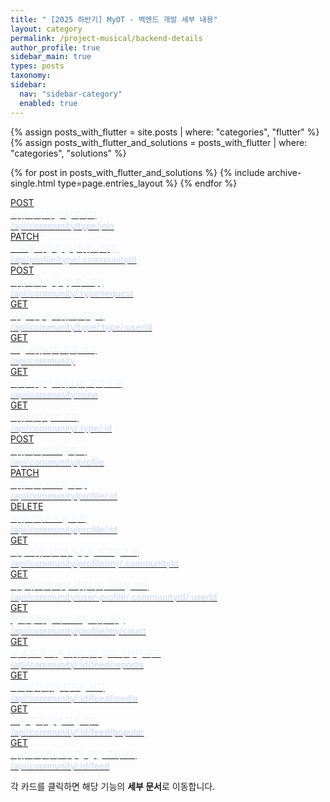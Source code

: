 ```yaml
---
title: " [2025 하반기] MyOT - 백엔드 개발 세부 내용"
layout: category
permalink: /project-musical/backend-details
author_profile: true
sidebar_main: true
types: posts
taxonomy:
sidebar:
  nav: "sidebar-category"
  enabled: true
---
```


{% assign posts_with_flutter = site.posts | where: "categories", "flutter" %}
{% assign posts_with_flutter_and_solutions = posts_with_flutter | where: "categories", "solutions" %}

{% for post in posts_with_flutter_and_solutions %}
  {% include archive-single.html type=page.entries_layout %}
{% endfor %}

<style>
/* 공통: 반투명/블러 제거 + 제목/서브 색 강화 */
#backend-detail .feature-card{
  backdrop-filter: none !important;
  filter: none !important;
}
#backend-detail .feature-title{ color:#f5f7fb !important; font-weight:800; }
#backend-detail .feature-sub{ color:#c9d7ff !important; }

/* 다크모드 전용 고대비 오버라이드 */
@media (prefers-color-scheme: dark){
  #backend-detail{
    /* 더 진한 배경 + 또렷한 보더 + 서브텍스트 가독성 */
    --bd-bg: #1e222b;                /* 기존 rgba(...) → 불투명 다크 */
    --bd-border: #3d4352;
    --bd-text-sub: #b7c1d1;
    --bd-get: #8fb9ff;               /* 메서드 뱃지 색도 밝게 */
    --bd-get-b: #6fa3ff;
    --bd-patch: #ffd98a;
    --bd-patch-b: #ffc96a;
    --bd-del: #ff9aa5;
    --bd-del-b: #ff7b88;
  }

  #backend-detail .feature-card{
    background: var(--bd-bg) !important;
    border-color: var(--bd-border) !important;
    box-shadow: 0 10px 24px rgba(0,0,0,.35) !important;
    transform: translateY(0);
  }
  #backend-detail .feature-card:hover{
    background:#242b36 !important;   /* hover에서도 선명하게 */
    border-color:#505a6e !important;
    box-shadow: 0 14px 28px rgba(0,0,0,.42) !important;
  }

  /* 뱃지: 더 쨍한 색상 + 어두운 텍스트로 대비 */
  #backend-detail .feature-kicker{
    color:#0b1020 !important;
    border:0 !important;
    background: var(--bd-get) !important;
  }
  #backend-detail .feature-kicker.alt{   /* PATCH */
    background: var(--bd-patch) !important;
  }
  #backend-detail .feature-kicker.danger{ /* DELETE */
    background: var(--bd-del) !important;
  }
}
</style>

<div id="backend-detail">

<div class="feature-grid">
  <!-- 1 -->
  <a class="feature-card" href="/SKT/main-project/backend/join-leave/">
    <div class="feature-kicker">POST</div>
    <div class="feature-title">커뮤니티 가입/탈퇴하기</div>
    <div class="feature-sub">/api/community/type/join</div>
  </a>

  <!-- 2 -->
  <a class="feature-card" href="/SKT/main-project/backend/profile-switch/">
    <div class="feature-kicker alt">PATCH</div>
    <div class="feature-title">프로필 타입 전환 (커뮤니티별)</div>
    <div class="feature-sub">/api/profile/type/:communityId</div>
  </a>

  <!-- 3 -->
  <a class="feature-card" href="/SKT/main-project/backend/request/">
    <div class="feature-kicker">POST</div>
    <div class="feature-title">커뮤니티 신청 (등록 요청)</div>
    <div class="feature-sub">/api/community/:type/request</div>
  </a>

  <!-- 4 -->
  <a class="feature-card" href="/SKT/main-project/backend/discover/">
    <div class="feature-kicker">GET</div>
    <div class="feature-title">가입 가능한 커뮤니티 탐색</div>
    <div class="feature-sub">/api/community/type/:type/:userId</div>
  </a>

  <!-- 5 -->
  <a class="feature-card" href="/SKT/main-project/backend/all-list/">
    <div class="feature-kicker">GET</div>
    <div class="feature-title">모든 커뮤니티 목록 보기</div>
    <div class="feature-sub">/api/community</div>
  </a>

  <!-- 6 -->
  <a class="feature-card" href="/SKT/main-project/backend/my-list/">
    <div class="feature-kicker">GET</div>
    <div class="feature-title">내가 가입한 커뮤니티 목록 조회</div>
    <div class="feature-sub">/api/community/mine</div>
  </a>

  <!-- 7 -->
  <a class="feature-card" href="/SKT/main-project/backend/detail/">
    <div class="feature-kicker">GET</div>
    <div class="feature-title">커뮤니티 정보 조회</div>
    <div class="feature-sub">/api/community/:type/:id</div>
  </a>

  <!-- 8 -->
  <a class="feature-card" href="/SKT/main-project/backend/profile-create/">
    <div class="feature-kicker">POST</div>
    <div class="feature-title">커뮤니티 프로필 추가</div>
    <div class="feature-sub">/api/community/profile</div>
  </a>

  <!-- 9 -->
  <a class="feature-card" href="/SKT/main-project/backend/profile-update/">
    <div class="feature-kicker alt">PATCH</div>
    <div class="feature-title">커뮤니티 프로필 수정</div>
    <div class="feature-sub">/api/community/profile/:id</div>
  </a>

  <!-- 10 -->
  <a class="feature-card" href="/SKT/main-project/backend/profile-delete/">
    <div class="feature-kicker danger">DELETE</div>
    <div class="feature-title">커뮤니티 프로필 삭제</div>
    <div class="feature-sub">/api/community/profile/:id</div>
  </a>

  <!-- 11 -->
  <a class="feature-card" href="/SKT/main-project/backend/profile-by-community/">
    <div class="feature-kicker">GET</div>
    <div class="feature-title">해당 커뮤니티의 설정한 프로필 조회</div>
    <div class="feature-sub">/api/community/profile/my/:communityId</div>
  </a>

  <!-- 12 -->
  <a class="feature-card" href="/SKT/main-project/backend/profile-by-user/">
    <div class="feature-kicker">GET</div>
    <div class="feature-title">특정 유저의 해당 커뮤니티 프로필 조회</div>
    <div class="feature-sub">/api/community/user-profile/:communityId/:userId</div>
  </a>

  <!-- 13 -->
  <a class="feature-card" href="/SKT/main-project/backend/profile-count/">
    <div class="feature-kicker">GET</div>
    <div class="feature-title">현재 등록된 내 프로필 개수 확인</div>
    <div class="feature-sub">/api/community/profile/my/count</div>
  </a>

  <!-- 14 -->
  <a class="feature-card" href="/SKT/main-project/backend/feed-reposts/">
    <div class="feature-kicker">GET</div>
    <div class="feature-title">내 피드 중 다른 커뮤니티 글로 구성된 피드</div>
    <div class="feature-sub">/api/community/:id/feed/reposts</div>
  </a>

  <!-- 15 -->
  <a class="feature-card" href="/SKT/main-project/backend/feed-media/">
    <div class="feature-kicker">GET</div>
    <div class="feature-title">미디어가 있는 피드만 보기</div>
    <div class="feature-sub">/api/community/:id/feed/media</div>
  </a>

  <!-- 16 -->
  <a class="feature-card" href="/SKT/main-project/backend/feed-popular/">
    <div class="feature-kicker">GET</div>
    <div class="feature-title">요즘 인기 글만 모은 피드</div>
    <div class="feature-sub">/api/community/:id/feed/popular</div>
  </a>

  <!-- 17 -->
  <a class="feature-card" href="/SKT/main-project/backend/feed-all/">
    <div class="feature-kicker">GET</div>
    <div class="feature-title">커뮤니티에서 작성한 글만 모아보기</div>
    <div class="feature-sub">/api/community/:id/feed</div>
  </a>
</div>

<p class="feature-note">
  각 카드를 클릭하면 해당 기능의 <b>세부 문서</b>로 이동합니다. 
</p>

</div>
